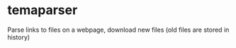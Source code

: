 temaparser
==========

Parse links to files on a webpage, download new files (old files are stored in history)

